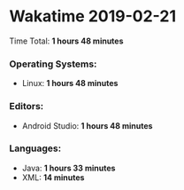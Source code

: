 # Wakatime 2019-02-21

Time Total: **1 hours 48 minutes**

### Operating Systems:
- Linux: **1 hours 48 minutes** 

### Editors:
- Android Studio: **1 hours 48 minutes** 

### Languages:
- Java: **1 hours 33 minutes** 
- XML: **14 minutes** 

